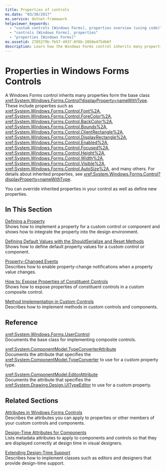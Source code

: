 ```yaml
---
title: Properties of controls
ms.date: "03/30/2017"
ms.service: dotnet-framework
helpviewer_keywords: 
  - "custom controls [Windows Forms], properties overview (using code)"
  - "controls [Windows Forms], properties"
  - "properties [Windows Forms]"
ms.assetid: 2785279b-fb57-4937-8f6b-2050e475db6f
description: Learn how the Windows Forms control inherits many properties from the base class System.Windows.Forms.Control.
---
```

# Properties in Windows Forms Controls

A Windows Forms control inherits many properties form the base class <xref:System.Windows.Forms.Control?displayProperty=nameWithType>. These include properties such as <xref:System.Windows.Forms.Control.Font%2A>, <xref:System.Windows.Forms.Control.ForeColor%2A>, <xref:System.Windows.Forms.Control.BackColor%2A>, <xref:System.Windows.Forms.Control.Bounds%2A>, <xref:System.Windows.Forms.Control.ClientRectangle%2A>, <xref:System.Windows.Forms.Control.DisplayRectangle%2A>, <xref:System.Windows.Forms.Control.Enabled%2A>, <xref:System.Windows.Forms.Control.Focused%2A>, <xref:System.Windows.Forms.Control.Height%2A>, <xref:System.Windows.Forms.Control.Width%2A>, <xref:System.Windows.Forms.Control.Visible%2A>, <xref:System.Windows.Forms.Control.AutoSize%2A>, and many others. For details about inherited properties, see <xref:System.Windows.Forms.Control?displayProperty=nameWithType>.  
  
 You can override inherited properties in your control as well as define new properties.  
  
## In This Section  

 [Defining a Property](defining-a-property-in-windows-forms-controls.md)  
 Shows how to implement a property for a custom control or component and shows how to integrate the property into the design environment.  
  
 [Defining Default Values with the ShouldSerialize and Reset Methods](defining-default-values-with-the-shouldserialize-and-reset-methods.md)  
 Shows how to define default property values for a custom control or component.  
  
 [Property-Changed Events](property-changed-events.md)  
 Describes how to enable property-change notifications when a property value changes.  
  
 [How to: Expose Properties of Constituent Controls](how-to-expose-properties-of-constituent-controls.md)  
 Shows how to expose properties of constituent controls in a custom composite control.  
  
 [Method Implementation in Custom Controls](method-implementation-in-custom-controls.md)  
 Describes how to implement methods in custom controls and components.  
  
## Reference  

 <xref:System.Windows.Forms.UserControl>  
 Documents the base class for implementing composite controls.  
  
 <xref:System.ComponentModel.TypeConverterAttribute>  
 Documents the attribute that specifies the <xref:System.ComponentModel.TypeConverter> to use for a custom property type.  
  
 <xref:System.ComponentModel.EditorAttribute>  
 Documents the attribute that specifies the <xref:System.Drawing.Design.UITypeEditor> to use for a custom property.  
  
## Related Sections  

 [Attributes in Windows Forms Controls](attributes-in-windows-forms-controls.md)  
 Describes the attributes you can apply to properties or other members of your custom controls and components.  
  
 [Design-Time Attributes for Components](/previous-versions/visualstudio/visual-studio-2013/tk67c2t8(v=vs.120))  
 Lists metadata attributes to apply to components and controls so that they are displayed correctly at design time in visual designers.  
  
 [Extending Design-Time Support](/previous-versions/visualstudio/visual-studio-2013/37899azc(v=vs.120))  
 Describes how to implement classes such as editors and designers that provide design-time support.
